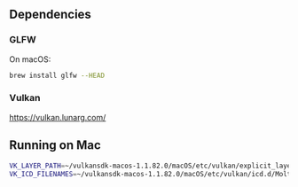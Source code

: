 ## Dependencies

### GLFW
On macOS:
```bash
brew install glfw --HEAD
```
 
### Vulkan
https://vulkan.lunarg.com/

## Running on Mac
```bash
VK_LAYER_PATH=~/vulkansdk-macos-1.1.82.0/macOS/etc/vulkan/explicit_layer.d
VK_ICD_FILENAMES=~/vulkansdk-macos-1.1.82.0/macOS/etc/vulkan/icd.d/MoltenVK_icd.json
```
 